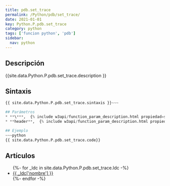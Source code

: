 ```yaml
---
title: pdb.set_trace
permalink: /Python/pdb/set_trace/
date: 2021-01-01
key: Python.P.pdb.set_trace
category: python
tags: ['funcion python', 'pdb']
sidebar: 
  nav: python
---
```


## Descripción
{{site.data.Python.P.pdb.set_trace.description }}

## Sintaxis
~~~python
{{ site.data.Python.P.pdb.set_trace.sintaxis }}~~~

## Parámetros
* **\***,  {% include w3api/function_param_description.html propiedad=site.data.Python.P.pdb.set_trace valor="*" %}
* **header**,  {% include w3api/function_param_description.html propiedad=site.data.Python.P.pdb.set_trace valor="header" %}

## Ejemplo
~~~python
{{ site.data.Python.P.pdb.set_trace.code}}
~~~

## Artículos
<ul>
{%- for _ldc in site.data.Python.P.pdb.set_trace.ldc -%}
   <li>
       <a href="{{_ldc['url'] }}">{{ _ldc['nombre'] }}</a>
   </li>
{%- endfor -%}
</ul>
